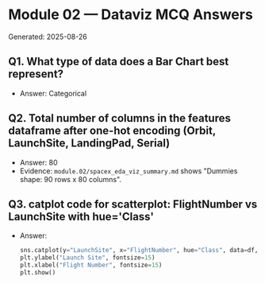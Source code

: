 # Module 02 — Dataviz MCQ Answers

Generated: 2025-08-26

## Q1. What type of data does a Bar Chart best represent?
- Answer: Categorical

## Q2. Total number of columns in the features dataframe after one-hot encoding (Orbit, LaunchSite, LandingPad, Serial)
- Answer: 80
- Evidence: `module.02/spacex_eda_viz_summary.md` shows "Dummies shape: 90 rows x 80 columns".

## Q3. catplot code for scatterplot: FlightNumber vs LaunchSite with hue='Class'
- Answer:
  ```python
  sns.catplot(y="LaunchSite", x="FlightNumber", hue="Class", data=df, aspect=1)
  plt.ylabel("Launch Site", fontsize=15)
  plt.xlabel("Flight Number", fontsize=15)
  plt.show()
  ```
